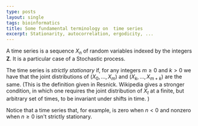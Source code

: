 ```yaml
---
type: posts
layout: single
tags: bioinformatics
title: Some fundamental terminology on  time series
excerpt: Stationarity, autocorrelation, ergodicity, ...
---
```


A time series is a sequence $X_n$ of random variables indexed by the integers $\mathbf{Z}$.  It is a particular case
of a Stochastic process.  

The time series is *strictly stationary* if, for any integers $m\ge 0$ and $k>0$ we have that
the joint distributions of $(X_0,\ldots, X_m)$ and $(X_k,\ldots, X_{m+k})$ are the same. (This is the definition
given in Resnick.  Wikipedia gives a stronger condition, in which one requires the joint distribution of 
$X_t$ at a finite, but arbitrary set of times, to be invariant under shifts in time. )

Notice that a time series that, for example, is zero when $n<0$ and nonzero when $n\ge 0$ isn't strictly stationary. 
